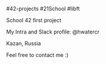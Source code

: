 #42-projects #21School #libft

School 42 first project 

My Intra and Slack profile: @hwatercr

Kazan, Russia

Feel free to contact me :)
